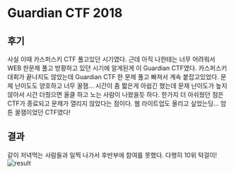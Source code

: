 # Guardian CTF 2018

## 후기
사실 이때 카스퍼스키 CTF 풀고있던 시기였다. 근데 아직 나한테는 너무 어려워서 WEB 한문제 풀고 방황하고 있던 시기에 알게된게 이 Guardian CTF였다. 카스퍼스키 대회가 끝나지도 않았는데 Guardian CTF 한 문제 풀고 빠져서 계속 붙잡고있었다. 문제 난이도도 양호하고 너무 꿀잼... 시간이 좀 짧은게 아쉽긴 했는데 문제 난이도가 높지 않아서 시간 더줬으면 올클 하고 노는 사람이 나왔을듯 하다. 한가지 더 아쉬웠던 점은 CTF가 종료되고 문제가 열리지 않았다는 점이다. 웹 라이트업도 올리고 싶었는딩... 암튼 꿀잼이었던 CTF였다!

## 결과
같이 저녁먹는 사람들과 일찍 나가서 후반부에 참여를 못했다. 다행히 10위 턱걸이!
![result](https://user-images.githubusercontent.com/44149738/49200645-07de4b00-f3e1-11e8-9361-c4b9860288fc.PNG)

